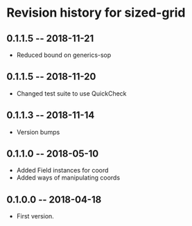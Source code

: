 # Revision history for sized-grid

## 0.1.1.5 -- 2018-11-21

* Reduced bound on generics-sop

## 0.1.1.5 -- 2018-11-20

* Changed test suite to use QuickCheck

## 0.1.1.3 -- 2018-11-14

* Version bumps

## 0.1.1.0 -- 2018-05-10

* Added Field instances for coord
* Added ways of manipulating coords

## 0.1.0.0  -- 2018-04-18

* First version. 
